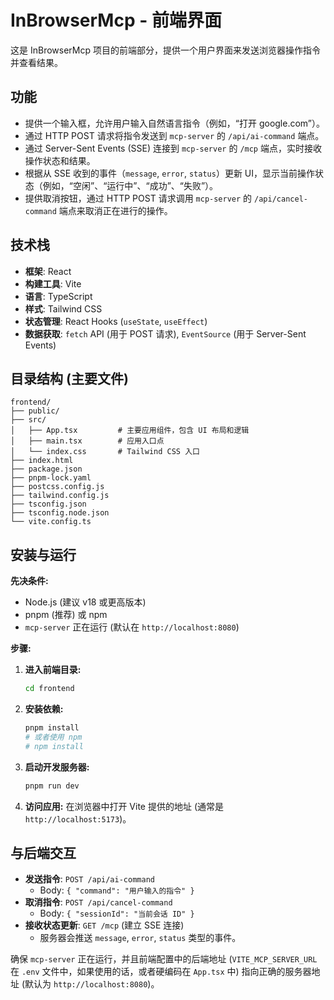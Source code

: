 # InBrowserMcp - 前端界面

这是 InBrowserMcp 项目的前端部分，提供一个用户界面来发送浏览器操作指令并查看结果。

## 功能

*   提供一个输入框，允许用户输入自然语言指令（例如，“打开 google.com”）。
*   通过 HTTP POST 请求将指令发送到 `mcp-server` 的 `/api/ai-command` 端点。
*   通过 Server-Sent Events (SSE) 连接到 `mcp-server` 的 `/mcp` 端点，实时接收操作状态和结果。
*   根据从 SSE 收到的事件（`message`, `error`, `status`）更新 UI，显示当前操作状态（例如，“空闲”、“运行中”、“成功”、“失败”）。
*   提供取消按钮，通过 HTTP POST 请求调用 `mcp-server` 的 `/api/cancel-command` 端点来取消正在进行的操作。

## 技术栈

*   **框架**: React
*   **构建工具**: Vite
*   **语言**: TypeScript
*   **样式**: Tailwind CSS
*   **状态管理**: React Hooks (`useState`, `useEffect`)
*   **数据获取**: `fetch` API (用于 POST 请求), `EventSource` (用于 Server-Sent Events)

## 目录结构 (主要文件)

```
frontend/
├── public/
├── src/
│   ├── App.tsx         # 主要应用组件，包含 UI 布局和逻辑
│   ├── main.tsx        # 应用入口点
│   └── index.css       # Tailwind CSS 入口
├── index.html
├── package.json
├── pnpm-lock.yaml
├── postcss.config.js
├── tailwind.config.js
├── tsconfig.json
├── tsconfig.node.json
└── vite.config.ts
```

## 安装与运行

**先决条件:**

*   Node.js (建议 v18 或更高版本)
*   pnpm (推荐) 或 npm
*   `mcp-server` 正在运行 (默认在 `http://localhost:8080`)

**步骤:**

1.  **进入前端目录:**
    ```bash
    cd frontend
    ```

2.  **安装依赖:**
    ```bash
    pnpm install
    # 或者使用 npm
    # npm install
    ```

3.  **启动开发服务器:**
    ```bash
    pnpm run dev
    ```

4.  **访问应用:**
    在浏览器中打开 Vite 提供的地址 (通常是 `http://localhost:5173`)。

## 与后端交互

*   **发送指令**: `POST /api/ai-command`
    *   Body: `{ "command": "用户输入的指令" }`
*   **取消指令**: `POST /api/cancel-command`
    *   Body: `{ "sessionId": "当前会话 ID" }`
*   **接收状态更新**: `GET /mcp` (建立 SSE 连接)
    *   服务器会推送 `message`, `error`, `status` 类型的事件。

确保 `mcp-server` 正在运行，并且前端配置中的后端地址 (`VITE_MCP_SERVER_URL` 在 `.env` 文件中，如果使用的话，或者硬编码在 `App.tsx` 中) 指向正确的服务器地址 (默认为 `http://localhost:8080`)。